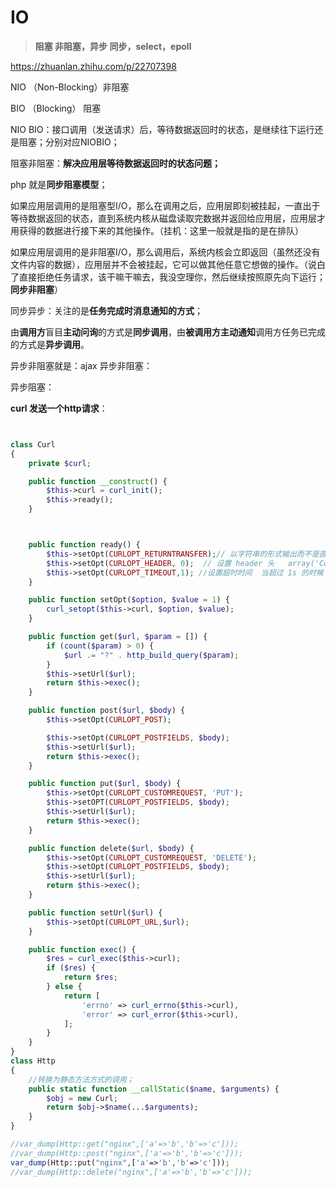# IO

>**阻塞 非阻塞，异步 同步，select，epoll**

https://zhuanlan.zhihu.com/p/22707398

NIO （Non-Blocking）非阻塞

BIO  （Blocking）  阻塞

NIO BIO：接口调用（发送请求）后，等待数据返回时的状态，是继续往下运行还是阻塞；分别对应NIOBIO；

阻塞非阻塞：**解决应用层等待数据返回时的状态问题；**

php 就是**同步阻塞模型**；

如果应用层调用的是阻塞型I/O，那么在调用之后，应用层即刻被挂起，一直出于等待数据返回的状态，直到系统内核从磁盘读取完数据并返回给应用层，应用层才用获得的数据进行接下来的其他操作。（挂机：这里一般就是指的是在排队）

如果应用层调用的是非阻塞I/O，那么调用后，系统内核会立即返回（虽然还没有文件内容的数据），应用层并不会被挂起，它可以做其他任意它想做的操作。（说白了直接拒绝任务请求，该干嘛干嘛去，我没空理你，然后继续按照原先向下运行；**同步非阻塞**）



同步异步：关注的是**任务完成时消息通知的方式**；

由**调用方**盲目**主动问询**的方式是**同步调用**，由**被调用方主动通知**调用方任务已完成的方式是**异步调用**。



异步非阻塞就是：ajax 异步非阻塞： 

异步阻塞： 

**curl 发送一个http请求**：

``````php


class Curl
{
    private $curl;

    public function __construct() {
        $this->curl = curl_init();
        $this->ready();
    }



    public function ready() {
        $this->setOpt(CURLOPT_RETURNTRANSFER);// 以字符串的形式输出而不是直接输出
        $this->setOpt(CURLOPT_HEADER, 0);  // 设置 header 头   array('Content-type: text/plain', 'Content-length: 100')
        $this->setOpt(CURLOPT_TIMEOUT,1); //设置超时时间  当超过 1s 的时候
    }

    public function setOpt($option, $value = 1) {
        curl_setopt($this->curl, $option, $value);
    }

    public function get($url, $param = []) {
        if (count($param) > 0) {
            $url .= "?" . http_build_query($param);
        }
        $this->setUrl($url);
        return $this->exec();
    }

    public function post($url, $body) {
        $this->setOpt(CURLOPT_POST);

        $this->setOpt(CURLOPT_POSTFIELDS, $body);
        $this->setUrl($url);
        return $this->exec();
    }

    public function put($url, $body) {
        $this->setOpt(CURLOPT_CUSTOMREQUEST, 'PUT');
        $this->setOPT(CURLOPT_POSTFIELDS, $body);
        $this->setUrl($url);
        return $this->exec();
    }

    public function delete($url, $body) {
        $this->setOpt(CURLOPT_CUSTOMREQUEST, 'DELETE');
        $this->setOpt(CURLOPT_POSTFIELDS, $body);
        $this->setUrl($url);
        return $this->exec();
    }

    public function setUrl($url) {
        $this->setOpt(CURLOPT_URL,$url);
    }

    public function exec() {
        $res = curl_exec($this->curl);
        if ($res) {
            return $res;
        } else {
            return [
                'errno' => curl_errno($this->curl),
                'error' => curl_error($this->curl),
            ];
        }
    }
}
class Http
{
    //转换为静态方法方式的调用；
    public static function __callStatic($name, $arguments) {
        $obj = new Curl;
        return $obj->$name(...$arguments);
    }
}

//var_dump(Http::get("nginx",['a'=>'b','b'=>'c']));
//var_dump(Http::post("nginx",['a'=>'b','b'=>'c']));
var_dump(Http::put("nginx",['a'=>'b','b'=>'c']));
//var_dump(Http::delete("nginx",['a'=>'b','b'=>'c']));
``````

